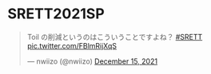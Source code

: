 # SRETT2021SP
<blockquote class="twitter-tweet"><p lang="ja" dir="ltr">Toil の削減というのはこういうことですよね？ <a href="https://twitter.com/hashtag/SRETT?src=hash&amp;ref_src=twsrc%5Etfw">#SRETT</a> <a href="https://t.co/FBlmRijXqS">pic.twitter.com/FBlmRijXqS</a></p>&mdash; nwiizo (@nwiizo) <a href="https://twitter.com/nwiizo/status/1471157909862387714?ref_src=twsrc%5Etfw">December 15, 2021</a></blockquote> <script async src="https://platform.twitter.com/widgets.js" charset="utf-8"></script>
